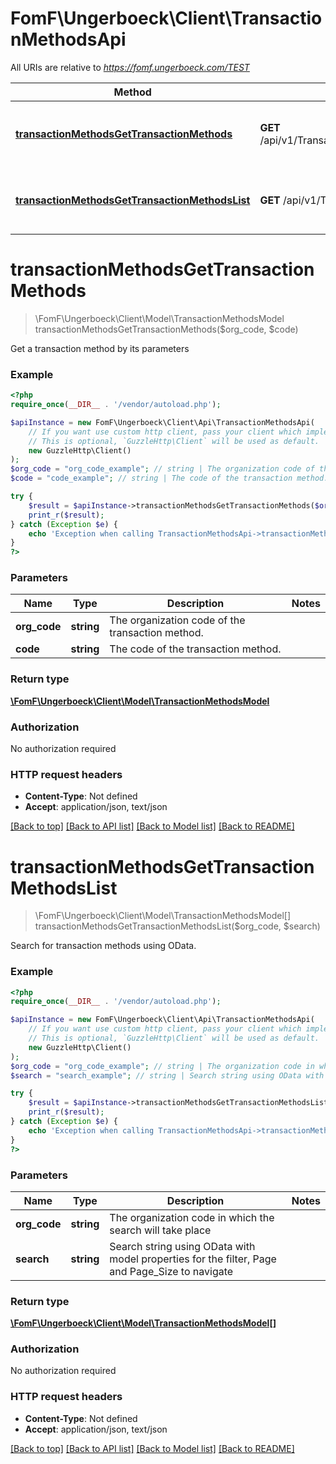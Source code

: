 # FomF\Ungerboeck\Client\TransactionMethodsApi

All URIs are relative to *https://fomf.ungerboeck.com/TEST*

Method | HTTP request | Description
------------- | ------------- | -------------
[**transactionMethodsGetTransactionMethods**](TransactionMethodsApi.md#transactionMethodsGetTransactionMethods) | **GET** /api/v1/TransactionMethods/{OrgCode}/{Code} | Get a transaction method by its parameters
[**transactionMethodsGetTransactionMethodsList**](TransactionMethodsApi.md#transactionMethodsGetTransactionMethodsList) | **GET** /api/v1/TransactionMethods/{OrgCode} | Search for transaction methods using OData.


# **transactionMethodsGetTransactionMethods**
> \FomF\Ungerboeck\Client\Model\TransactionMethodsModel transactionMethodsGetTransactionMethods($org_code, $code)

Get a transaction method by its parameters

### Example
```php
<?php
require_once(__DIR__ . '/vendor/autoload.php');

$apiInstance = new FomF\Ungerboeck\Client\Api\TransactionMethodsApi(
    // If you want use custom http client, pass your client which implements `GuzzleHttp\ClientInterface`.
    // This is optional, `GuzzleHttp\Client` will be used as default.
    new GuzzleHttp\Client()
);
$org_code = "org_code_example"; // string | The organization code of the transaction method.
$code = "code_example"; // string | The code of the transaction method.

try {
    $result = $apiInstance->transactionMethodsGetTransactionMethods($org_code, $code);
    print_r($result);
} catch (Exception $e) {
    echo 'Exception when calling TransactionMethodsApi->transactionMethodsGetTransactionMethods: ', $e->getMessage(), PHP_EOL;
}
?>
```

### Parameters

Name | Type | Description  | Notes
------------- | ------------- | ------------- | -------------
 **org_code** | **string**| The organization code of the transaction method. |
 **code** | **string**| The code of the transaction method. |

### Return type

[**\FomF\Ungerboeck\Client\Model\TransactionMethodsModel**](../Model/TransactionMethodsModel.md)

### Authorization

No authorization required

### HTTP request headers

 - **Content-Type**: Not defined
 - **Accept**: application/json, text/json

[[Back to top]](#) [[Back to API list]](../../README.md#documentation-for-api-endpoints) [[Back to Model list]](../../README.md#documentation-for-models) [[Back to README]](../../README.md)

# **transactionMethodsGetTransactionMethodsList**
> \FomF\Ungerboeck\Client\Model\TransactionMethodsModel[] transactionMethodsGetTransactionMethodsList($org_code, $search)

Search for transaction methods using OData.

### Example
```php
<?php
require_once(__DIR__ . '/vendor/autoload.php');

$apiInstance = new FomF\Ungerboeck\Client\Api\TransactionMethodsApi(
    // If you want use custom http client, pass your client which implements `GuzzleHttp\ClientInterface`.
    // This is optional, `GuzzleHttp\Client` will be used as default.
    new GuzzleHttp\Client()
);
$org_code = "org_code_example"; // string | The organization code in which the search will take place
$search = "search_example"; // string | Search string using OData with model properties for the filter, Page and Page_Size to navigate

try {
    $result = $apiInstance->transactionMethodsGetTransactionMethodsList($org_code, $search);
    print_r($result);
} catch (Exception $e) {
    echo 'Exception when calling TransactionMethodsApi->transactionMethodsGetTransactionMethodsList: ', $e->getMessage(), PHP_EOL;
}
?>
```

### Parameters

Name | Type | Description  | Notes
------------- | ------------- | ------------- | -------------
 **org_code** | **string**| The organization code in which the search will take place |
 **search** | **string**| Search string using OData with model properties for the filter, Page and Page_Size to navigate |

### Return type

[**\FomF\Ungerboeck\Client\Model\TransactionMethodsModel[]**](../Model/TransactionMethodsModel.md)

### Authorization

No authorization required

### HTTP request headers

 - **Content-Type**: Not defined
 - **Accept**: application/json, text/json

[[Back to top]](#) [[Back to API list]](../../README.md#documentation-for-api-endpoints) [[Back to Model list]](../../README.md#documentation-for-models) [[Back to README]](../../README.md)

